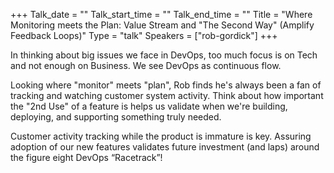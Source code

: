 +++
Talk_date = ""
Talk_start_time = ""
Talk_end_time = ""
Title = "Where Monitoring meets the Plan: Value Stream and \"The Second Way\" (Amplify Feedback Loops)"
Type = "talk"
Speakers = ["rob-gordick"]
+++

In thinking about big issues we face in DevOps, too much focus is on Tech and not enough on Business. We see DevOps as continuous flow.

Looking where "monitor" meets "plan",  Rob finds he's always been a fan of tracking and watching customer system activity. Think about how important the "2nd Use" of a feature is helps us validate when we're building, deploying, and supporting something truly needed.

Customer activity tracking while the product is immature is key. Assuring adoption of our new features validates future investment (and laps) around the figure eight DevOps “Racetrack”!
